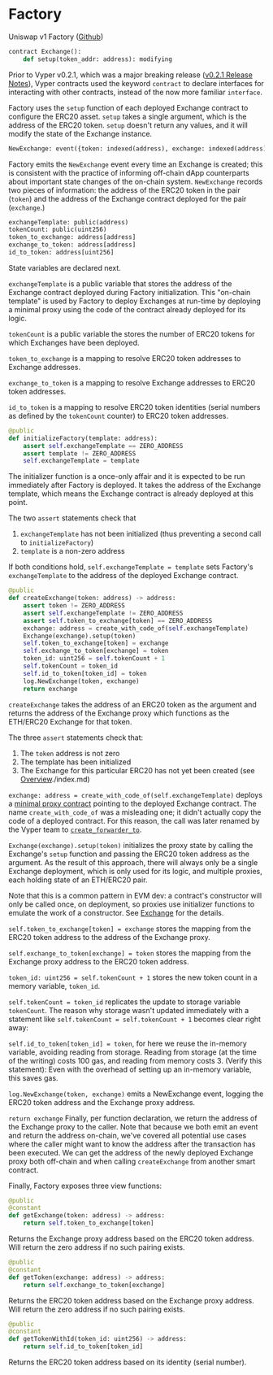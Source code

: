# Factory

Uniswap v1 Factory ([Github](https://github.com/Uniswap/v1-contracts/blob/master/contracts/uniswap_factory.vy))


```python
contract Exchange():
    def setup(token_addr: address): modifying
```

Prior to Vyper v0.2.1, which was a major breaking release ([v0.2.1 Release Notes](https://vyper.readthedocs.io/en/stable/release-notes.html#v0-2-1)), Vyper contracts used the keyword `contract` to declare interfaces for interacting with other contracts, instead of the now more familiar `interface`.

Factory uses the `setup` function of each deployed Exchange contract to configure the ERC20 asset. `setup` takes a single argument, which is the address of the ERC20 token. `setup` doesn't return any values, and it will modify the state of the Exchange instance.

```python
NewExchange: event({token: indexed(address), exchange: indexed(address)})
```

Factory emits the `NewExchange` event every time an Exchange is created; this is consistent with the practice of informing off-chain dApp counterparts about important state changes of the on-chain system. `NewExchange` records two pieces of information: the address of the ERC20 token in the pair (`token`) and the address of the Exchange contract deployed for the pair (`exchange`.)


```python
exchangeTemplate: public(address)
tokenCount: public(uint256)
token_to_exchange: address[address]
exchange_to_token: address[address]
id_to_token: address[uint256]
```

State variables are declared next. 

`exchangeTemplate` is a public variable that stores the address of the Exchange contract deployed during Factory initialization. This "on-chain template" is used by Factory to deploy Exchanges at run-time by deploying a minimal proxy using the code of the contract already deployed for its logic.

`tokenCount` is a public variable the stores the number of ERC20 tokens for which Exchanges have been deployed. 

`token_to_exchange` is a mapping to resolve ERC20 token addresses to Exchange addresses.

`exchange_to_token` is a mapping to resolve Exchange addresses to ERC20 token addresses.

`id_to_token` is a mapping to resolve ERC20 token identities (serial numbers as defined by the `tokenCount` counter) to ERC20 token addresses.

```python
@public
def initializeFactory(template: address):
    assert self.exchangeTemplate == ZERO_ADDRESS
    assert template != ZERO_ADDRESS
    self.exchangeTemplate = template
```

The initializer function is a once-only affair and it is expected to be run immediately after Factory is deployed. It takes the address of the Exchange template, which means the Exchange contract is already deployed at this point.

The two `assert` statements check that 
1. `exchangeTemplate` has not been initialized (thus preventing a second call to `initializeFactory`)
2. `template` is a non-zero address 

If both conditions hold, `self.exchangeTemplate = template` sets Factory's `exchangeTemplate` to the address of the deployed Exchange contract.


```python
@public
def createExchange(token: address) -> address:
    assert token != ZERO_ADDRESS
    assert self.exchangeTemplate != ZERO_ADDRESS
    assert self.token_to_exchange[token] == ZERO_ADDRESS
    exchange: address = create_with_code_of(self.exchangeTemplate)
    Exchange(exchange).setup(token)
    self.token_to_exchange[token] = exchange
    self.exchange_to_token[exchange] = token
    token_id: uint256 = self.tokenCount + 1
    self.tokenCount = token_id
    self.id_to_token[token_id] = token
    log.NewExchange(token, exchange)
    return exchange
```

`createExchange` takes the address of an ERC20 token as the argument and returns the address of the Exchange proxy which functions as the ETH/ERC20 Exchange for that token.

The three `assert` statements check that:
1. The `token` address is not zero
2. The template has been initialized
3. The Exchange for this particular ERC20 has not yet been created (see [Overview]()./index.md)

`exchange: address = create_with_code_of(self.exchangeTemplate)` deploys a [minimal proxy contract](https://blog.openzeppelin.com/deep-dive-into-the-minimal-proxy-contract/) pointing to the deployed Exchange contract. The name `create_with_code_of` was a misleading one; it didn't actually copy the code of a deployed contract. For this reason, the call was later renamed by the Vyper team to [`create_forwarder_to`](https://vyper.readthedocs.io/en/stable/built-in-functions.html?highlight=create_minimal_proxy#chain-interaction).

`Exchange(exchange).setup(token)` initializes the proxy state by calling the Exchange's `setup` function and passing the ERC20 token address as the argument. As the result of this approach, there will always only be a single Exchange deployment, which is only used for its logic, and multiple proxies, each holding state of an ETH/ERC20 pair.

Note that this is a common pattern in EVM dev: a contract's constructor will only be called once, on deployment, so proxies use initializer functions to emulate the work of a constructor. See [Exchange](./exchange.md) for the details.

`self.token_to_exchange[token] = exchange` stores the mapping from the ERC20 token address to the address of the Exchange proxy.

`self.exchange_to_token[exchange] = token` stores the mapping from the Exchange proxy address to the ERC20 token address. 

`token_id: uint256 = self.tokenCount + 1` stores the new token count in a memory variable, `token_id`. 

`self.tokenCount = token_id` replicates the update to storage variable `tokenCount`. The reason why storage wasn't updated immediately with a statement like `self.tokenCount = self.tokenCount + 1` becomes clear right away:

`self.id_to_token[token_id] = token`, for here we reuse the in-memory variable, avoiding reading from storage. Reading from storage (at the time of the writing) costs 100 gas, and reading from memory costs 3. (Verify this statement): Even with the overhead of setting up an in-memory variable, this saves gas.

`log.NewExchange(token, exchange)` emits a NewExchange event, logging the ERC20 token address and the Exchange proxy address.
    
`return exchange`
Finally, per function declaration, we return the address of the Exchange proxy to the caller. Note that because we both emit an event and return the address on-chain, we've covered all potential use cases where the caller might want to know the address after the transaction has been executed. We can get the address of the newly deployed Exchange proxy both off-chain and when calling `createExchange` from another smart contract.

Finally, Factory exposes three view functions:

```python
@public
@constant
def getExchange(token: address) -> address:
    return self.token_to_exchange[token]
```

Returns the Exchange proxy address based on the ERC20 token address. Will return the zero address if no such pairing exists.


```python
@public
@constant
def getToken(exchange: address) -> address:
    return self.exchange_to_token[exchange]
```

Returns the ERC20 token address based on the Exchange proxy address. Will return the zero address if no such pairing exists.

```python
@public
@constant
def getTokenWithId(token_id: uint256) -> address:
    return self.id_to_token[token_id]
```

Returns the ERC20 token address based on its identity (serial number).